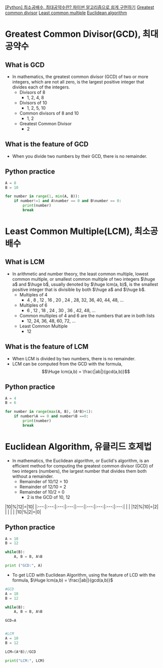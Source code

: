 [[Python] 최소공배수, 최대공약수란? 파이썬 알고리즘으로 쉽게 구현하기](https://codingpractices.tistory.com/34)
[Greatest common divisor](https://en.wikipedia.org/wiki/Greatest_common_divisor)
[Least common multiple](https://en.wikipedia.org/wiki/Least_common_multiple)
[Euclidean algorithm](https://en.wikipedia.org/wiki/Euclidean_algorithm)
# Greatest Common Divisor(GCD), 최대공약수
## What is GCD
- In mathematics, the greatest common divisor (GCD) of two or more integers, which are not all zero, is the largest positive integer that divides each of the integers. 
	- Divisors of 8
		- 1, 2, 4, 8
	- Divisors of 10
		- 1, 2, 5, 10
	- Common divisors of 8 and 10
		- 1, 2
	- Greatest Common Divisor
		- 2
## What is the feature of GCD
- When you divide two numbers by their GCD, there is no remainder.
## Python practice
```python
A = 8
B = 10

for number in range(1, min(A, B)):
	if number!=1 and A%number == 0 and B%number == 0:
		print(number)
		break
```
# Least Common Multiple(LCM), 최소공배수
## What is LCM
- In arithmetic and number theory, the least common multiple, lowest common multiple, or smallest common multiple of two integers $\huge a$ and $\huge b$, usually denoted by $\huge lcm(a, b)$, is the smallest positive integer that is divisible by both $\huge a$ and $\huge b$.
	- Multiples of 4
		- 4 , 8 , 12 , 16 , 20 , 24 , 28, 32, 36, 40, 44, 48, ...
	- Multiples of 6
		- 6 , 12 , 18 , 24 , 30 , 36 , 42, 48, ...
	- Common multiples of 4 and 6 are the numbers that are in both lists
		- 12, 24, 36, 48, 60, 72, ...
	- Least Common Multiple
		- 12
## What is the feature of LCM
- When LCM is divided by two numbers, there is no remainder.
- LCM can be computed from the GCD with the formula, $$\Huge lcm(a,b) = \frac{|ab|}{gcd(a,b)}$$
## Python practice
```python
A = 4
B = 6

for number in range(max(A, B), (A*B)+1):
	if number%A == 0 and number%B ==0:
		print(number)
		break
```
# Euclidean Algorithm, 유클리드 호제법

- In mathematics, the Euclidean algorithm, or Euclid's algorithm, is an efficient method for computing the greatest common divisor (GCD) of two integers (numbers), the largest number that divides them both without a remainder.
	- Remainder of 10/12 = 10
	- Remainder of 12/10 = 2
	- Remainder of 10/2 = 0
		- 2 is the GCD of 10, 12

|10|%|12|=|10|
|:---:|:---:|:---:|:---:|:---:|:---:|:---:|:---:|:---:|
| | |12|%|10|=|2|
| | |  | |10|%|2|=|0|

## Python practice
```python
A = 10
B = 12

while(B):
	A, B = B, A%B

print ("GCD:", A)
```

- To get LCD with Euclidean Algorithm, using the feature of LCD with the formula, $\Huge lcm(a,b) = \frac{|ab|}{gcd(a,b)}$
```python
#GCD
A = 10
B = 12

while(B):
	A, B = B, A%B

GCD=A


#LCM
A = 10
B = 12

LCM=(A*B)//GCD

print("LCM:", LCM)
```